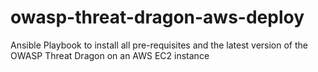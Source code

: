 # owasp-threat-dragon-aws-deploy
Ansible Playbook to install all pre-requisites and the latest version of the OWASP Threat Dragon on an AWS EC2 instance
